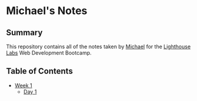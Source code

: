# Michael's Notes

## Summary

This repository contains all of the notes taken by [Michael](https://github.com/mrklep90) for the [Lighthouse Labs](https://www.lighthouselabs.ca/) Web Development Bootcamp.

## Table of Contents
* [Week 1](/Week_1)
  * [Day 1](/Week_1/Day_1)